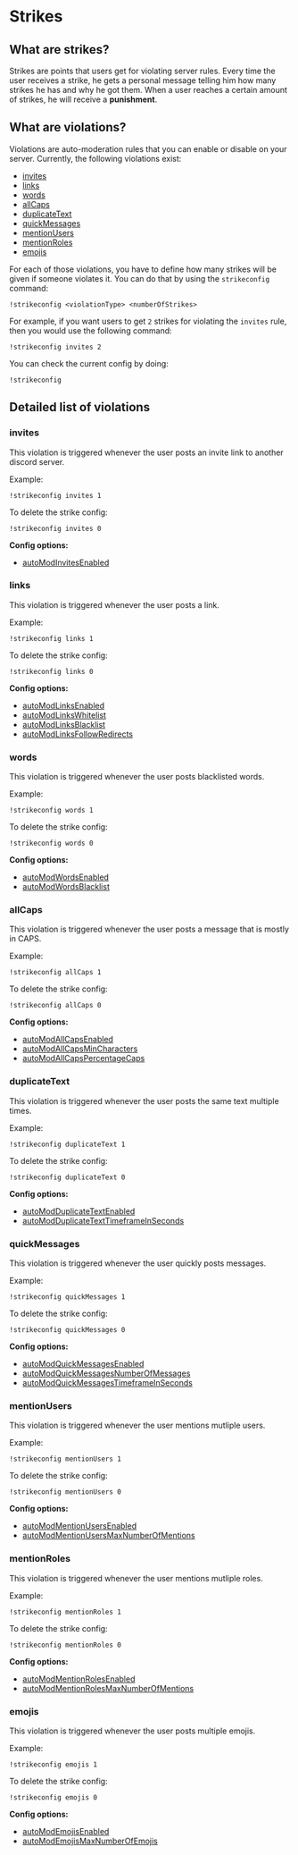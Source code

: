 # Strikes

## What are strikes?

Strikes are points that users get for violating server rules. Every time the user receives a strike, he gets a personal message telling him how many strikes he has and why he got them. When a user reaches a certain amount of strikes, he will receive a **punishment**.

## What are violations?

Violations are auto-moderation rules that you can enable or disable on your server. Currently, the following violations exist:

- [invites](strikes.md#invites)
- [links](strikes.md#links)
- [words](strikes.md#words)
- [allCaps](strikes.md#allcaps)
- [duplicateText](strikes.md#duplicatetext)
- [quickMessages](strikes.md#quickmessages)
- [mentionUsers](strikes.md#mentionusers)
- [mentionRoles](strikes.md#mentionroles)
- [emojis](strikes.md#emojis)

For each of those violations, you have to define how many strikes will be given if someone violates it. You can do that by using the `strikeconfig` command:

```text
!strikeconfig <violationType> <numberOfStrikes>
```

For example, if you want users to get `2` strikes for violating the `invites` rule, then you would use the following command:

```text
!strikeconfig invites 2
```

You can check the current config by doing:

```text
!strikeconfig
```

## Detailed list of violations

### invites

This violation is triggered whenever the user posts an invite link to another discord server.

Example:

`!strikeconfig invites 1`

To delete the strike config:

`!strikeconfig invites 0`

**Config options:**

- [autoModInvitesEnabled](https://docs.invitemanager.co/bot/other/configs#automodinvitesenabled)

### links

This violation is triggered whenever the user posts a link.

Example:

`!strikeconfig links 1`

To delete the strike config:

`!strikeconfig links 0`

**Config options:**

- [autoModLinksEnabled](https://docs.invitemanager.co/bot/other/configs#automodlinksenabled)
- [autoModLinksWhitelist](https://docs.invitemanager.co/bot/other/configs#automodlinkswhitelist)
- [autoModLinksBlacklist](https://docs.invitemanager.co/bot/other/configs#automodlinksblacklist)
- [autoModLinksFollowRedirects](https://docs.invitemanager.co/bot/other/configs#automodlinksfollowredirects)

### words

This violation is triggered whenever the user posts blacklisted words.

Example:

`!strikeconfig words 1`

To delete the strike config:

`!strikeconfig words 0`

**Config options:**

- [autoModWordsEnabled](https://docs.invitemanager.co/bot/other/configs#automodwordsenabled)
- [autoModWordsBlacklist](https://docs.invitemanager.co/bot/other/configs#automodwordsblacklist)

### allCaps

This violation is triggered whenever the user posts a message that is mostly in CAPS.

Example:

`!strikeconfig allCaps 1`

To delete the strike config:

`!strikeconfig allCaps 0`

**Config options:**

- [autoModAllCapsEnabled](https://docs.invitemanager.co/bot/other/configs#automodallcapsenabled)
- [autoModAllCapsMinCharacters](https://docs.invitemanager.co/bot/other/configs#automodallcapsmincharacters)
- [autoModAllCapsPercentageCaps](https://docs.invitemanager.co/bot/other/configs#automodallcapspercentagecaps)

### duplicateText

This violation is triggered whenever the user posts the same text multiple times.

Example:

`!strikeconfig duplicateText 1`

To delete the strike config:

`!strikeconfig duplicateText 0`

**Config options:**

- [autoModDuplicateTextEnabled](https://docs.invitemanager.co/bot/other/configs#automodduplicatetextenabled)
- [autoModDuplicateTextTimeframeInSeconds](https://docs.invitemanager.co/bot/other/configs#automodduplicatetexttimeframeinseconds)

### quickMessages

This violation is triggered whenever the user quickly posts messages.

Example:

`!strikeconfig quickMessages 1`

To delete the strike config:

`!strikeconfig quickMessages 0`

**Config options:**

- [autoModQuickMessagesEnabled](https://docs.invitemanager.co/bot/other/configs#automodquickmessagesenabled)
- [autoModQuickMessagesNumberOfMessages](https://docs.invitemanager.co/bot/other/configs#automodquickmessagesnumberofmessages)
- [autoModQuickMessagesTimeframeInSeconds](https://docs.invitemanager.co/bot/other/configs#automodquickmessagestimeframeinseconds)

### mentionUsers

This violation is triggered whenever the user mentions mutliple users.

Example:

`!strikeconfig mentionUsers 1`

To delete the strike config:

`!strikeconfig mentionUsers 0`

**Config options:**

- [autoModMentionUsersEnabled](https://docs.invitemanager.co/bot/other/configs#automodmentionusersenabled)
- [autoModMentionUsersMaxNumberOfMentions](https://docs.invitemanager.co/bot/other/configs#automodmentionusersmaxnumberofmentions)

### mentionRoles

This violation is triggered whenever the user mentions mutliple roles.

Example:

`!strikeconfig mentionRoles 1`

To delete the strike config:

`!strikeconfig mentionRoles 0`

**Config options:**

- [autoModMentionRolesEnabled](https://docs.invitemanager.co/bot/other/configs#automodmentionrolesenabled)
- [autoModMentionRolesMaxNumberOfMentions](https://docs.invitemanager.co/bot/other/configs#automodmentionrolesmaxnumberofmentions)

### emojis

This violation is triggered whenever the user posts multiple emojis.

Example:

`!strikeconfig emojis 1`

To delete the strike config:

`!strikeconfig emojis 0`

**Config options:**

- [autoModEmojisEnabled](https://docs.invitemanager.co/bot/other/configs#automodemojisenabled)
- [autoModEmojisMaxNumberOfEmojis](https://docs.invitemanager.co/bot/other/configs#automodemojismaxnumberofemojis)
